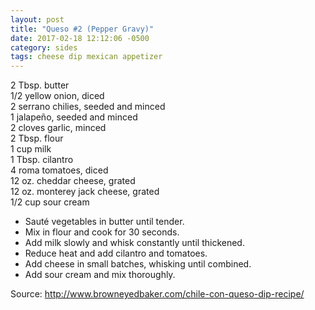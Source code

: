 ```yaml
---
layout: post
title: "Queso #2 (Pepper Gravy)"
date: 2017-02-18 12:12:06 -0500
category: sides
tags: cheese dip mexican appetizer
---
```

2 Tbsp. butter  
1/2 yellow onion, diced  
2 serrano chilies, seeded and minced  
1 jalapeño, seeded and minced  
2 cloves garlic, minced  
2 Tbsp. flour  
1 cup milk  
1 Tbsp. cilantro  
4 roma tomatoes, diced  
12 oz. cheddar cheese, grated  
12 oz. monterey jack cheese, grated  
1/2 cup sour cream  
<ul>
 	<li>Sauté vegetables in butter until tender.</li>
 	<li>Mix in flour and cook for 30 seconds.</li>
 	<li>Add milk slowly and whisk constantly until thickened.</li>
 	<li>Reduce heat and add cilantro and tomatoes.</li>
 	<li>Add cheese in small batches, whisking until combined.</li>
 	<li>Add sour cream and mix thoroughly.</li>
</ul>
  
<p>Source: <a href="http://www.browneyedbaker.com/chile-con-queso-dip-recipe/">http://www.browneyedbaker.com/chile-con-queso-dip-recipe/</a></p>
